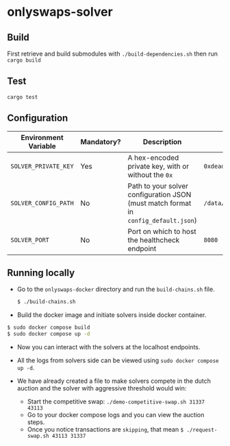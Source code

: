 # onlyswaps-solver

## Build
First retrieve and build submodules with `./build-dependencies.sh` then run `cargo build`

## Test
`cargo test`

## Configuration
| Environment Variable | Mandatory? | Description                                                                         | Example                                  | Default                 |
| -------------------- | ---------- | ----------------------------------------------------------------------------------- | ---------------------------------------- |-------------------------|
| `SOLVER_PRIVATE_KEY` | Yes        | A hex-encoded private key, with or without the `0x`                                 | `0xdeadbeefdeadbeefdeadbeefdeadbeefdead` | —                       |
| `SOLVER_CONFIG_PATH` | No         | Path to your solver configuration JSON (must match format in `config_default.json`) | `/data/config.json`                      | `~/.solver/config.json` |
| `SOLVER_PORT`        | No         | Port on which to host the healthcheck endpoint                                      | `8080`                                   | `8080`                  |

## Running locally
- Go to the `onlyswaps-docker` directory and run the `build-chains.sh` file.
  ```bash
  $ ./build-chains.sh
  ```

- Build the docker image and initiate solvers inside docker container.
```bash
$ sudo docker compose build
$ sudo docker compose up -d
```
- Now you can interact with the solvers at the localhost endpoints.
- All the logs from solvers side can be viewed using `sudo docker compose up -d`.


- We have already created a file to make solvers compete in the dutch auction and the solver with aggressive threshold would win:
  - Start the competitive swap: `./demo-competitive-swap.sh 31337 43113`
  - Go to your docker compose logs and you can view the auction steps.
  - Once you notice transactions are `skipping`, that mean
`$ ./request-swap.sh 43113 31337`
